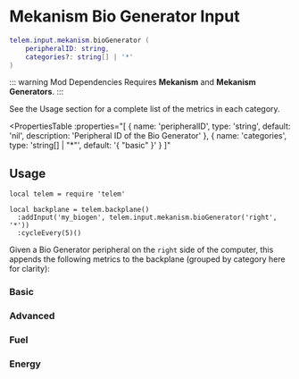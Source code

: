 # Mekanism Bio Generator Input <RepoLink path="lib/input/mekanism/BioGeneratorInputAdapter.lua" />

```lua
telem.input.mekanism.bioGenerator (
	peripheralID: string,
	categories?: string[] | '*'
)
```

::: warning Mod Dependencies
Requires **Mekanism** and **Mekanism Generators**.
:::

See the Usage section for a complete list of the metrics in each category.

<PropertiesTable
  :properties="[
    {
      name: 'peripheralID',
      type: 'string',
      default: 'nil',
      description: 'Peripheral ID of the Bio Generator'
    },
		{
			name: 'categories',
			type: 'string[] | &quot;*&quot;',
			default: '{ &quot;basic&quot; }'
		}
  ]"
>
<template v-slot:categories>

List of metric categories to query. The value `"*"` can be used to include all categories, which are listed below.

```lua
{ "basic", "advanced", "fuel", "energy" }
```
</template>
</PropertiesTable>

## Usage

```lua{4}
local telem = require 'telem'

local backplane = telem.backplane()
  :addInput('my_biogen', telem.input.mekanism.bioGenerator('right', '*'))
  :cycleEvery(5)()
```

Given a Bio Generator peripheral on the `right` side of the computer, this appends the following metrics to the backplane (grouped by category here for clarity):

### Basic

<MetricTable
  :metrics="[
    {
      name: 'mekbiogen:production_rate',
      value: '0.0 - inf',
      unit: 'FE/t'
    },
    {
      name: 'mekbiogen:energy_filled_percentage',
      value: '0.0 - 1.0'
    },
    {
      name: 'mekbiogen:bio_fuel_filled_percentage',
      value: '0.0 - 1.0'
    }
  ]"
/>

### Advanced

<MetricTable
  :metrics="[
    {
      name: 'mekbiogen:comparator_level',
      value: '0 - 15'
    }
  ]"
/>

### Fuel

<MetricTable
  :metrics="[
    {
      name: 'mekbiogen:bio_fuel_capacity',
      value: '0.0 - inf',
      unit: 'B'
    },
    {
      name: 'mekbiogen:bio_fuel',
      value: '0.0 - inf',
      unit: 'B'
    },
    {
      name: 'mekbiogen:bio_fuel_needed',
      value: '0.0 - inf',
      unit: 'B'
    }
  ]"
/>

### Energy

<MetricTable
  :metrics="[
    {
      name: 'mekbiogen:max_energy',
      value: '0.0 - inf',
      unit: 'FE'
    },
    {
      name: 'mekbiogen:energy_needed',
      value: '0.0 - inf',
      unit: 'FE'
    },
    {
      name: 'mekbiogen:energy',
      value: '0.0 - inf',
      unit: 'FE'
    },
    {
      name: 'mekbiogen:max_energy_output',
      value: '0.0 - inf',
      unit: 'FE/t'
    }
  ]"
/>